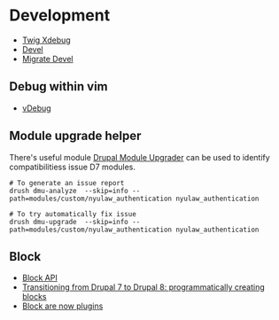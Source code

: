 # Development

- [Twig Xdebug](https://www.drupal.org/project/twig_xdebug)
- [Devel](https://www.drupal.org/project/devel)
- [Migrate Devel](https://www.drupal.org/project/migrate_devel)

## Debug within vim

- [vDebug](https://github.com/vim-vdebug/vdebug)


## Module upgrade helper
There's useful module [Drupal Module Upgrader](https://www.drupal.org/documentation/modules/drupalmoduleupgrader) can be used to identify compatibilitiess issue D7 modules.

```
# To generate an issue report
drush dmu-analyze  --skip=info --path=modules/custom/nyulaw_authentication nyulaw_authentication

# To try automatically fix issue
drush dmu-upgrade  --skip=info --path=modules/custom/nyulaw_authentication nyulaw_authentication

```


## Block 

- [Block API](https://www.drupal.org/docs/8/api/block-api/overview)
- [Transitioning from Drupal 7 to Drupal 8: programmatically creating blocks](http://befused.com/drupal/block-programmatically)
- [Block are now plugins](https://www.drupal.org/node/1880620)
